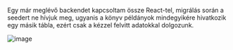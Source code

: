 Egy már meglévő backendet kapcsoltam össze React-tel, migrálás során a seedert ne hívjuk meg, ugyanis a könyv példányok mindegyikére hivatkozik egy másik tábla, ezért csak a kézzel felvitt adatokkal dolgozunk.

![image](https://github.com/szludora/szlucska_konyvtar/assets/105497808/3b73258f-0c07-46c7-915d-6a58d6ee9a51)
